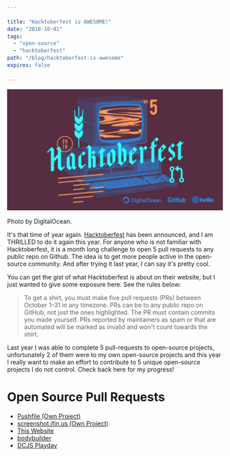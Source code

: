 ```yaml
---

title: "Hacktoberfest is AWESOME!"
date: "2018-10-01"
tags:
  - "open-source"
  - "hacktoberfest"
path: "/blog/hacktoberfest-is-awesome"
expires: false

---
```


<img src="./hacktoberfest-2018.jpg" class="img-fluid" alt="Hacktoberfest 2018" />
<p class="unsplash mb-4">Photo by DigitalOcean.</p>

It's that time of year again. [Hacktoberfest](https://hacktoberfest.digitalocean.com/) has been announced, and I am THRILLED to do it again this year. For anyone who is not familiar with Hacktoberfest, it is a month long challenge to open 5 pull requests to any public repo on Github. The idea is to get more people active in the open-source community. And after trying it last year, I can say it's pretty cool.

You can get the gist of what Hacktoberfest is about on their website, but I just wanted to give some exposure here. See the rules below:

> To get a shirt, you must make five pull requests (PRs) between October 1–31 in any timezone. PRs can be to any public repo on GitHub, not just the ones highlighted. The PR must contain commits you made yourself. PRs reported by maintainers as spam or that are automated will be marked as invalid and won't count towards the shirt.

Last year I was able to complete 5 pull-requests to open-source projects, unfortunately 2 of them were to my own open-source projects and this year I really want to make an effort to contribute to 5 unique open-source projects I do not control. Check back here for my progress!

# Open Source Pull Requests

* [Pushfile (Own Project)](https://github.com/joshfinnie/pushfile/pull/14)
* [screenshot.jfin.us (Own Project)](https://github.com/joshfinnie/screenshot.jfin.us/pull/2)
* [This Website](https://github.com/joshfinnie/joshfinnie.com/pull/16)
* [bodybuilder](https://github.com/danpaz/bodybuilder/pull/207)
* [DCJS Playday](https://github.com/dcjs/playdays/pull/5)
